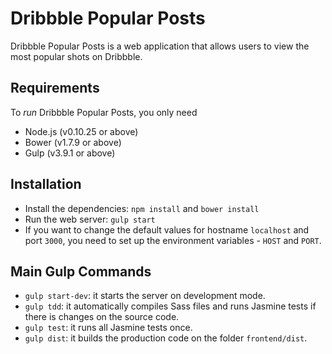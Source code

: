 Dribbble Popular Posts
==============================

Dribbble Popular Posts is a web application that allows users to view the most popular shots on Dribbble.

Requirements
------------------------------
To *run* Dribbble Popular Posts, you only need
* Node.js (v0.10.25 or above)
* Bower (v1.7.9 or above)
* Gulp (v3.9.1 or above)

Installation
------------------------------
* Install the dependencies: `npm install` and `bower install`
* Run the web server: `gulp start`
* If you want to change the default values for hostname `localhost` and port `3000`, you need to set up the environment variables - `HOST` and `PORT`.

Main Gulp Commands
------------------------------
* `gulp start-dev`: it starts the server on development mode.
* `gulp tdd`: it automatically compiles Sass files and runs Jasmine tests if there is changes on the source code.
* `gulp test`: it runs all Jasmine tests once.
* `gulp dist`: it builds the production code on the folder `frontend/dist`.

